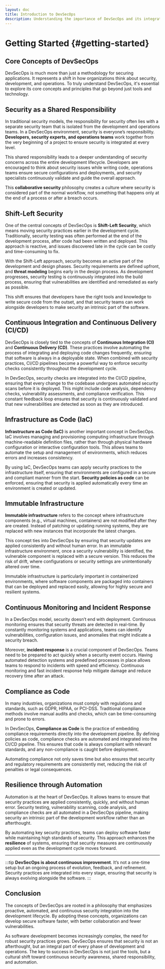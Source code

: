 ```yaml
---
layout: doc
title: Introduction to DevSecOps
description: Understanding the importance of DevSecOps and its integration into modern software development processes.
---
```


# Getting Started {#getting-started}

## Core Concepts of DevSecOps

DevSecOps is much more than just a methodology for securing applications. It represents a shift in how organizations think about security, development, and operations. To truly understand DevSecOps, it's essential to explore its core concepts and principles that go beyond just tools and technology.

## Security as a Shared Responsibility

In traditional security models, the responsibility for security often lies with a separate security team that is isolated from the development and operations teams. In a DevSecOps environment, security is everyone’s responsibility. **Developers, security experts, and operations teams** work together from the very beginning of a project to ensure security is integrated at every level.

This shared responsibility leads to a deeper understanding of security concerns across the entire development lifecycle. Developers are encouraged to think about security issues while writing code, operations teams ensure secure configurations and deployments, and security specialists continuously validate and guide the overall approach.

This **collaborative security** philosophy creates a culture where security is considered part of the normal workflow, not something that happens only at the end of a process or after a breach occurs.

## Shift-Left Security

One of the central concepts of DevSecOps is **Shift-Left Security**, which means moving security practices earlier in the development cycle. Traditionally, security testing was often performed at the end of the development process, after code had been written and deployed. This approach is reactive, and issues discovered late in the cycle can be costly and time-consuming to fix.

With the Shift-Left approach, security becomes an active part of the development and design phases. Security requirements are defined upfront, and **threat modeling** begins early in the design process. As development progresses, security testing is continuously integrated into the build process, ensuring that vulnerabilities are identified and remediated as early as possible.

This shift ensures that developers have the right tools and knowledge to write secure code from the outset, and that security teams can work alongside developers to make security an intrinsic part of the software.

## Continuous Integration and Continuous Delivery (CI/CD)

DevSecOps is closely tied to the concepts of **Continuous Integration (CI)** and **Continuous Delivery (CD)**. These practices involve automating the process of integrating and deploying code changes frequently, ensuring that software is always in a deployable state. When combined with security practices, CI/CD pipelines become a powerful way to enforce security checks consistently throughout the development cycle.

In DevSecOps, security checks are integrated into the CI/CD pipeline, ensuring that every change to the codebase undergoes automated security scans before it is deployed. This might include code analysis, dependency checks, vulnerability assessments, and compliance verification. This constant feedback loop ensures that security is continuously validated and that new vulnerabilities are detected as soon as they are introduced.

## Infrastructure as Code (IaC)

**Infrastructure as Code (IaC)** is another important concept in DevSecOps. IaC involves managing and provisioning computing infrastructure through machine-readable definition files, rather than through physical hardware configuration or interactive configuration tools. This allows teams to automate the setup and management of environments, which reduces errors and increases consistency.

By using IaC, DevSecOps teams can apply security practices to the infrastructure itself, ensuring that environments are configured in a secure and compliant manner from the start. **Security policies as code** can be enforced, ensuring that security is applied automatically every time an environment is created or updated.

## Immutable Infrastructure

**Immutable infrastructure** refers to the concept where infrastructure components (e.g., virtual machines, containers) are not modified after they are created. Instead of patching or updating running systems, they are replaced with new instances that incorporate the latest changes.

This concept ties into DevSecOps by ensuring that security updates are applied consistently and without human error. In an immutable infrastructure environment, once a security vulnerability is identified, the vulnerable component is replaced with a secure version. This reduces the risk of drift, where configurations or security settings are unintentionally altered over time.

Immutable infrastructure is particularly important in containerized environments, where software components are packaged into containers that can be deployed and replaced easily, allowing for highly secure and resilient systems.

## Continuous Monitoring and Incident Response

In a DevSecOps model, security doesn’t end with deployment. Continuous monitoring ensures that security threats are detected in real-time. By constantly monitoring systems and applications, teams can identify vulnerabilities, configuration issues, and anomalies that might indicate a security breach.

Moreover, **incident response** is a crucial component of DevSecOps. Teams need to be prepared to act quickly when a security event occurs. Having automated detection systems and predefined processes in place allows teams to respond to incidents with speed and efficiency. Continuous monitoring and fast incident response help mitigate damage and reduce recovery time after an attack.

## Compliance as Code

In many industries, organizations must comply with regulations and standards, such as GDPR, HIPAA, or PCI-DSS. Traditional compliance methods involve manual audits and checks, which can be time-consuming and prone to errors.

In DevSecOps, **Compliance as Code** is the practice of embedding compliance requirements directly into the development pipeline. By defining policies as code, compliance checks are automated and integrated into the CI/CD pipeline. This ensures that code is always compliant with relevant standards, and any non-compliance is caught before deployment.

Automating compliance not only saves time but also ensures that security and regulatory requirements are consistently met, reducing the risk of penalties or legal consequences.

## Resilience through Automation

Automation is at the heart of DevSecOps. It allows teams to ensure that security practices are applied consistently, quickly, and without human error. Security testing, vulnerability scanning, code analysis, and compliance checks are all automated in a DevSecOps pipeline, making security an intrinsic part of the development workflow rather than an afterthought.

By automating key security practices, teams can deploy software faster while maintaining high standards of security. This approach enhances the **resilience** of systems, ensuring that security measures are continuously applied even as the development cycle moves forward.

---

:::tip
**DevSecOps is about continuous improvement**. It’s not a one-time setup but an ongoing process of evolution, feedback, and refinement. Security practices are integrated into every stage, ensuring that security is always evolving alongside the software.
:::

## Conclusion

The concepts of DevSecOps are rooted in a philosophy that emphasizes proactive, automated, and continuous security integration into the development lifecycle. By adopting these concepts, organizations can develop secure software faster, with better collaboration and fewer vulnerabilities.

As software development becomes increasingly complex, the need for robust security practices grows. DevSecOps ensures that security is not an afterthought, but an integral part of every phase of development and operations. The key to success in DevSecOps is not just the tools, but a cultural shift toward continuous security awareness, shared responsibility, and automation.
